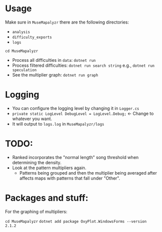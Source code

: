 
# Usage

Make sure in `MuseMapalyzr` there are the following directories:
- `analysis`
- `difficulty_exports`
- `logs`

`cd MuseMapalyzr`

- Process all difficulties in `data`: `dotnet run`
- Process filtered difficulties: `dotnet run search string` e.g., `dotnet run speculation`
- See the multiplier graph: `dotnet run graph`

# Logging
- You can configure the logging level by changing it in `Logger.cs`
- `private static LogLevel DebugLevel = LogLevel.Debug;` <- Change to whatever you want.
- It will output to `logs.log` in `MuseMapalyzr/logs`


# TODO:
- Ranked incorporates the "normal length" song threshold when determining the density.
- Look at the pattern multipliers again.
    - Patterns being grouped and then the multiplier being averaged after affects maps with patterns that fall under "Other".

# Packages and stuff:

For the graphing of multipliers:

`cd MuseMapalyzr`
`dotnet add package OxyPlot.WindowsForms --version 2.1.2`

